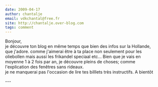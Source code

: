 ```yaml
---
date: 2009-04-17
author: chantalje
email: vdkchantal@free.fr
site: http://chantalje.over-blog.com
tags: comment
---
```


<p>Bonjour, <br />
je découvre ton blog en même temps que bien des infos sur la Hollande, que j'adore. comme j'aimerai être à ta place non seulement pour les oliebollen mais aussi les frikandel speciaal etc... Bien que je vais en moyenne 1 à 2 fois par an, je découvre pleins de choses; comme l'explication des fenêtres sans rideaux.  <br />
je ne manquerai pas l'occasion de lire tes billlets très instructifs.  A bientôt</p>
---